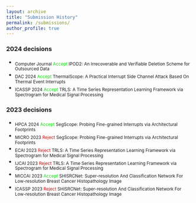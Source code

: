 ```yaml
---
layout: archive
title: "Submission History"
permalink: /submissions/
author_profile: true
---
```


### 2024 decisions
- <sub> Computer Journal <font color="#00dd00">Accept</font> IPOD2: An Irrecoverable and Verifiable Deletion Scheme for Outsourced Data<br/>
- <sub> DAC 2024 <font color="#00dd00">Accept</font> ThermalScope: A Practical Interrupt Side Channel Attack Based On Thermal Event Interrupts<br/>
- <sub> ICASSP 2024 <font color="#00dd00">Accept</font> TRLS: A Time Series Representation Learning Framework via Spectrogram for Medical Signal Processing<br/>

### 2023 decisions
- <sub> HPCA 2024 <font color="#00dd00">Accept</font> SegScope: Probing Fine-grained Interrupts via Architectural Footprints<br/>
- <sub> MICRO 2023 <font color="#dd0000">Reject</font> SegScope: Probing Fine-grained Interrupts via Architectural Footprints<br/>
- <sub> ECAI 2023 <font color="#dd0000">Reject</font> TRLS: A Time Series Representation Learning Framework via Spectrogram for Medical Signal Processing<br/>
- <sub> IJCAI 2023 <font color="#dd0000">Reject</font> TRLS: A Time Series Representation Learning Framework via Spectrogram for Medical Signal Processing<br/>
- <sub> MICCAI 2023 <font color="#00dd00">Accept</font> SHISRCNet: Super-resolution And Classification Network For Low-resolution Breast Cancer Histopathology Image<br/>
- <sub> ICASSP 2023 <font color="#dd0000">Reject</font>  SHISRCNet: Super-resolution And Classification Network For Low-resolution Breast Cancer Histopathology Image<br/>
